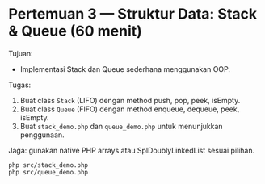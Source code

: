# Pertemuan 3 — Struktur Data: Stack & Queue (60 menit)

Tujuan:
- Implementasi Stack dan Queue sederhana menggunakan OOP.

Tugas:
1. Buat class `Stack` (LIFO) dengan method push, pop, peek, isEmpty.
2. Buat class `Queue` (FIFO) dengan method enqueue, dequeue, peek, isEmpty.
3. Buat `stack_demo.php` dan `queue_demo.php` untuk menunjukkan penggunaan.

Jaga: gunakan native PHP arrays atau SplDoublyLinkedList sesuai pilihan.
```
php src/stack_demo.php
php src/queue_demo.php
```
